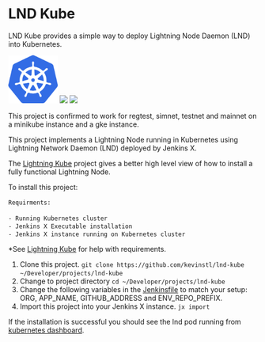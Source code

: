 # LND Kube

LND Kube provides a simple way to deploy Lightning Node Daemon (LND) into Kubernetes.           

[<img src="https://raw.githubusercontent.com/kubernetes/kubernetes/master/logo/logo.png" width="100px">](https://kubernetes.io/docs/home "Kubernetes")  [<img src="https://raw.githubusercontent.com/lightningnetwork/lnd/master/logo.png" width="100px">](https://github.com/lightningnetwork/lnd "LND")  [<img src="https://jenkins.io/images/logos/jenkins-x/jenkins-x-256.png" width="100px">](https://jenkins-x.io "Jenkins X")

This project is confirmed to work for regtest, simnet, testnet and mainnet on a minikube instance and a gke instance.

This project implements a Lightning Node running in Kubernetes using Lightning Network Daemon (LND) deployed by Jenkins X. 

The [Lightning Kube](https://github.com/kevinstl/lightning-kube) project gives a better high level view of how to install a fully functional Lightning Node. 


To install this project:
```
Requirments:

- Running Kubernetes cluster
- Jenkins X Executable installation
- Jenkins X instance running on Kubernetes cluster
```
*See [Lightning Kube](https://github.com/kevinstl/lightning-kube) for help with requirements.

1. Clone this project. `git clone https://github.com/kevinstl/lnd-kube ~/Developer/projects/lnd-kube`
2. Change to project directory `cd ~/Developer/projects/lnd-kube`
3. Change the following variables in the [Jenkinsfile](./Jenkinsfile) to match your setup: ORG, APP_NAME, GITHUB_ADDRESS and ENV_REPO_PREFIX.
4. Import this project into your Jenkins X instance. `jx import`

If the installation is successful you should see the lnd pod running from [kubernetes dashboard](http://minikube-easy:30000/#!/pod?namespace=lightning-kube).
